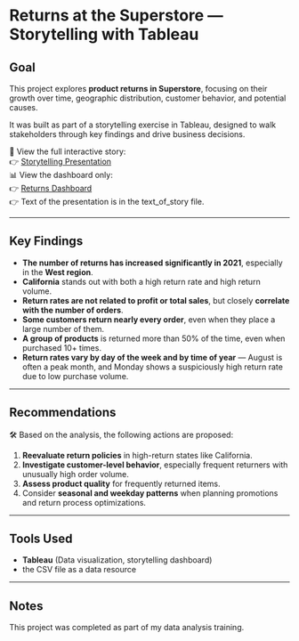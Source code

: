 # Returns at the Superstore — Storytelling with Tableau

## Goal
This project explores **product returns in Superstore**, focusing on their growth over time, geographic distribution, customer behavior, and potential causes.

It was built as part of a storytelling exercise in Tableau, designed to walk stakeholders through key findings and drive business decisions.

🧭 View the full interactive story:  
👉 [Storytelling Presentation](https://public.tableau.com/app/profile/anastasia.feklina/viz/Feklina_StorytellingwithData_Story/ReturnsattheSuperstore)  
📊 View the dashboard only:  
👉 [Returns Dashboard](https://public.tableau.com/app/profile/anastasia.feklina/viz/Feklina_StorytellingwithData/ReasonsforreturnsinSuperstore)   
👉 Text of the presentation is in the text_of_story file.

---

## Key Findings

- **The number of returns has increased significantly in 2021**, especially in the **West region**.
- **California** stands out with both a high return rate and high return volume.
- **Return rates are not related to profit or total sales**, but closely **correlate with the number of orders**.
- **Some customers return nearly every order**, even when they place a large number of them.
- **A group of products** is returned more than 50% of the time, even when purchased 10+ times.
- **Return rates vary by day of the week and by time of year** — August is often a peak month, and Monday shows a suspiciously high return rate due to low purchase volume.

---

## Recommendations

🛠️ Based on the analysis, the following actions are proposed:

1. **Reevaluate return policies** in high-return states like California.
2. **Investigate customer-level behavior**, especially frequent returners with unusually high order volume.
3. **Assess product quality** for frequently returned items.
4. Consider **seasonal and weekday patterns** when planning promotions and return process optimizations.

---

## Tools Used

- **Tableau** (Data visualization, storytelling dashboard)
- the CSV file as a data resource

---

## Notes
This project was completed as part of my data analysis training.


